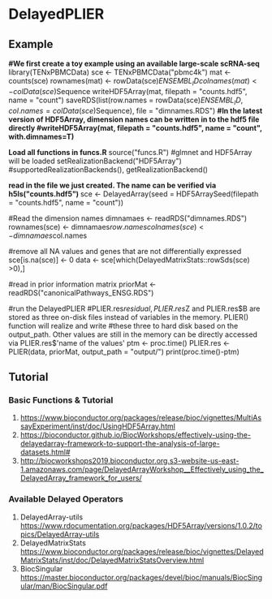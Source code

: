 # DelayedPLIER

## Example

<b>#We first create a toy example using an available large-scale scRNA-seq</b>
library(TENxPBMCData)
sce <- TENxPBMCData("pbmc4k")
mat <- counts(sce)
rownames(mat) <- rowData(sce)$ENSEMBL_ID 
colnames(mat) <- colData(sce)$Sequence
writeHDF5Array(mat, filepath = "counts.hdf5", name = "count")
saveRDS(list(row.names = rowData(sce)$ENSEMBL_ID , col.names = colData(sce)$Sequence), file = "dimnames.RDS")
<b>#In the latest version of HDF5Array, dimension names can be written in to the hdf5 file directly </b>
<b>#writeHDF5Array(mat, filepath = "counts.hdf5", name = "count", with.dimnames=T) </b>

<b>Load all functions in funcs.R</b>
source("funcs.R") #glmnet and HDF5Array will be loaded 
setRealizationBackend("HDF5Array") #supportedRealizationBackends(), getRealizationBackend()

<b>read in the file we just created. The name can be verified via h5ls("counts.hdf5") </b>
sce <- DelayedArray(seed = HDF5ArraySeed(filepath = "counts.hdf5", name = "count"))


#Read the dimension names
dimnamaes <- readRDS("dimnames.RDS")
rownames(sce) <- dimnamaes$row.names
colnames(sce) <- dimnamaes$col.names


#remove all NA values and genes that are not differentially expressed
sce[is.na(sce)] <- 0
data <- sce[which(DelayedMatrixStats::rowSds(sce) >0),]

#read in prior information matrix
priorMat <- readRDS("canonicalPathways_ENSG.RDS")


#run the DelayedPLIER
#PLIER.res$residual, PLIER.res$Z and PLIER.res$B are stored as three on-disk files instead of variables in the memory. PLIER() function will realize and write
#these three to hard disk based on the output_path. Other values are still in the memory can be directly accessed via PLIER.res$'name of the values'
ptm <- proc.time()
PLIER.res <- PLIER(data, priorMat, output_path = "output/")
print(proc.time()-ptm)



## Tutorial

### Basic Functions & Tutorial
1. https://www.bioconductor.org/packages/release/bioc/vignettes/MultiAssayExperiment/inst/doc/UsingHDF5Array.html
2. https://bioconductor.github.io/BiocWorkshops/effectively-using-the-delayedarray-framework-to-support-the-analysis-of-large-datasets.html#
3. http://biocworkshops2019.bioconductor.org.s3-website-us-east-1.amazonaws.com/page/DelayedArrayWorkshop__Effectively_using_the_DelayedArray_framework_for_users/


### Available Delayed Operators
1. DelayedArray-utils
https://www.rdocumentation.org/packages/HDF5Array/versions/1.0.2/topics/DelayedArray-utils
2. DelayedMatrixStats
https://www.bioconductor.org/packages/release/bioc/vignettes/DelayedMatrixStats/inst/doc/DelayedMatrixStatsOverview.html
3. BiocSingular
https://master.bioconductor.org/packages/devel/bioc/manuals/BiocSingular/man/BiocSingular.pdf

